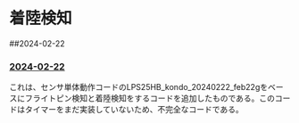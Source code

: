 # 着陸検知  
##2024-02-22
### [2024-02-22](https://github.com/miku-gotoubun/Greenlights/blob/main/Function-Test/%E7%9D%80%E9%99%B8%E6%A4%9C%E7%9F%A5/GreenlightsLPS25HB_kondo_ver1.0_20240222_feb22h.ino)  
これは、センサ単体動作コードのLPS25HB_kondo_20240222_feb22gをベースにフライトピン検知と着陸検知をするコードを追加したものである。このコードはタイマーをまだ実装していないため、不完全なコードである。
